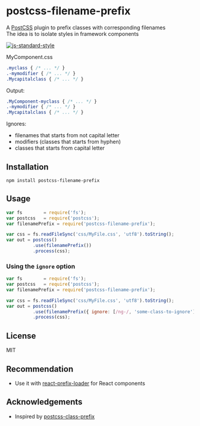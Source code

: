 # postcss-filename-prefix

A [PostCSS](https://github.com/postcss/postcss) plugin to prefix classes with corresponding filenames  
The idea is to isolate styles in framework components

[![js-standard-style](https://cdn.rawgit.com/feross/standard/master/badge.svg)](https://github.com/feross/standard)

MyComponent.css

```css
.myclass { /* ... */ }
.-mymodifier { /* ... */ }
.Mycapitalclass { /* ... */ }
```

Output:

```css
.MyComponent-myclass { /* ... */ }
.-mymodifier { /* ... */ }
.Mycapitalclass { /* ... */ }
```

Ignores:
- filenames that starts from not capital letter
- modifiers (classes that starts from hyphen)
- classes that starts from capital letter

## Installation

```
npm install postcss-filename-prefix
```

## Usage

```javascript
var fs        = require('fs');
var postcss   = require('postcss');
var filenamePrefix = require('postcss-filename-prefix');

var css = fs.readFileSync('css/MyFile.css', 'utf8').toString();
var out = postcss()
          .use(filenamePrefix())
          .process(css);
```

### Using the `ignore` option

```javascript
var fs        = require('fs');
var postcss   = require('postcss');
var filenamePrefix = require('postcss-filename-prefix');

var css = fs.readFileSync('css/MyFile.css', 'utf8').toString();
var out = postcss()
          .use(filenamePrefix({ ignore: [/ng-/, 'some-class-to-ignore']}))
          .process(css);
```

## License

MIT

## Recommendation

* Use it with [react-prefix-loader](https://github.com/vmakhaev/react-prefix-loader) for React components

## Acknowledgements

* Inspired by [postcss-class-prefix](https://github.com/thompsongl/postcss-class-prefix)
